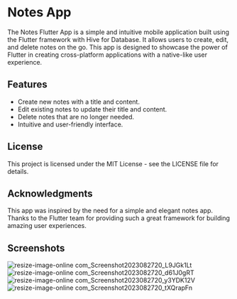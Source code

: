 # Notes App
The Notes Flutter App is a simple and intuitive mobile application built using the Flutter framework with Hive for Database. It allows users to create, edit, and delete notes on the go. This app is designed to showcase the power of Flutter in creating cross-platform applications with a native-like user experience.

## Features
- Create new notes with a title and content.
- Edit existing notes to update their title and content.
- Delete notes that are no longer needed.
- Intuitive and user-friendly interface.

## License
This project is licensed under the MIT License - see the LICENSE file for details.

## Acknowledgments
This app was inspired by the need for a simple and elegant notes app.
Thanks to the Flutter team for providing such a great framework for building amazing user experiences.

## Screenshots
![resize-image-online com_Screenshot2023082720_L9JGk1Lt](https://github.com/val3rkq/Notes/assets/87361814/9a20367c-1f1f-47e8-95ea-1acf2320bbae)
![resize-image-online com_Screenshot2023082720_d61J0gRT](https://github.com/val3rkq/Notes/assets/87361814/a0875199-728f-41d5-8f1f-2d2798885325)
![resize-image-online com_Screenshot2023082720_y3YDK12V](https://github.com/val3rkq/Notes/assets/87361814/d5ad9831-6fcc-422f-b4e7-808693c56774)
![resize-image-online com_Screenshot2023082720_tXQrapFn](https://github.com/val3rkq/Notes/assets/87361814/41ccde3b-433f-443c-a152-ae04a90213b5)
